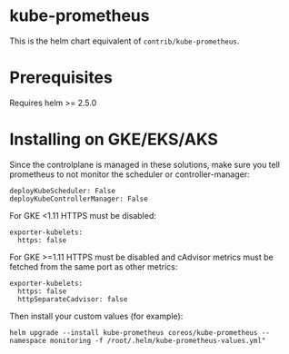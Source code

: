 # kube-prometheus

This is the helm chart equivalent of `contrib/kube-prometheus`.

# Prerequisites

Requires helm >= 2.5.0

# Installing on GKE/EKS/AKS

Since the controlplane is managed in these solutions, make sure you tell prometheus to not monitor the scheduler or controller-manager:

```
deployKubeScheduler: False
deployKubeControllerManager: False
```

For GKE <1.11 HTTPS must be disabled:

```
exporter-kubelets:
  https: false
```

For GKE >=1.11 HTTPS must be disabled and cAdvisor metrics must be fetched from the same port as other metrics:

```
exporter-kubelets:
  https: false
  httpSeparateCadvisor: false
```

Then install your custom values (for example):

```
helm upgrade --install kube-prometheus coreos/kube-prometheus --namespace monitoring -f /root/.helm/kube-prometheus-values.yml"
```
